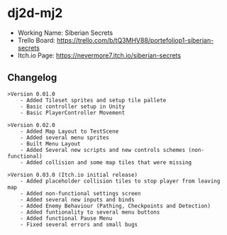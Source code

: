 # dj2d-mj2
* Working Name: Siberian Secrets
* Trello Board: https://trello.com/b/tQ3MHV88/portefoliop1-siberian-secrets
* Itch.io Page: https://nevermore7.itch.io/siberian-secrets

## Changelog
	>Version 0.01.0
		- Added Tileset sprites and setup tile pallete
		- Basic controller setup in Unity
		- Basic PlayerController Movement
		
	>Version 0.02.0
		- Added Map Layout to TestScene
		- Added several menu sprites
		- Built Menu Layout
		- Added Several new scripts and new controls schemes (non-functional)
		- Added collision and some map tiles that were missing
		
	>Version 0.03.0 (Itch.io initial release)
		- Added placeholder collision tiles to stop player from leaving map
		- Added non-functional settings screen
		- Added several new inputs and binds
		- Added Enemy Behaviour (Pathing, Checkpoints and Detection)
		- Added funtionality to several menu buttons
		- Added functional Pause Menu
		- Fixed several errors and small bugs
